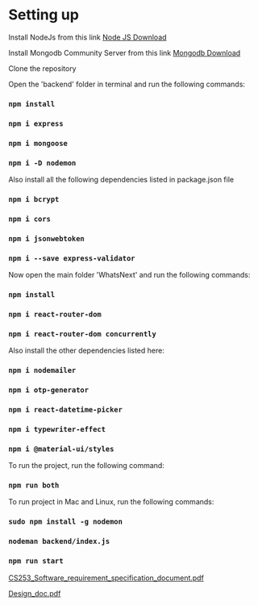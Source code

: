 # Setting up 

Install NodeJs from this link [Node JS Download](https://nodejs.org/en/download/)

Install Mongodb Community Server from this link [Mongodb Download](https://www.mongodb.com/try/download/community) 

Clone the repository

Open the 'backend' folder in terminal and run the following commands:
### `npm install`
### `npm i express`
### `npm i mongoose`
### `npm i -D nodemon`

Also install all the following dependencies listed in package.json file
### `npm i bcrypt`
### `npm i cors`
### `npm i jsonwebtoken`
### `npm i --save express-validator`

Now open the main folder 'WhatsNext' and run the following commands:
### `npm install`
### `npm i react-router-dom`
### `npm i react-router-dom concurrently`

Also install the other dependencies listed here:
### `npm i nodemailer`
### `npm i otp-generator`
### `npm i react-datetime-picker`
### `npm i typewriter-effect`
### `npm i @material-ui/styles`

To run the project, run the following command:
### `npm run both`

To run project in Mac and Linux, run the following commands:

### `sudo npm install -g nodemon`
### `nodeman backend/index.js`
### `npm run start`



[CS253_Software_requirement_specification_document.pdf](https://github.com/chitwang/WhatsNext/files/10923201/CS253_Software_requirement_specification_document.pdf)


[Design_doc.pdf](https://github.com/chitwang/WhatsNext/files/10923213/Design_doc.pdf)
